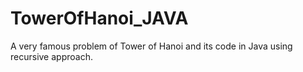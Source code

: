 # TowerOfHanoi_JAVA
A very famous problem of Tower of Hanoi and its code in Java using recursive approach.
